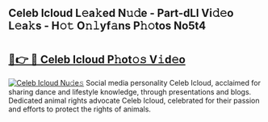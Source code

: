 ## Celeb Icloud L𝚎a𝚔ed N𝚞𝚍e - Part-dLl Vi𝚍𝚎o L𝚎a𝚔s - H𝚘𝚝 O𝚗𝚕yf𝚊ns P𝚑𝚘tos No5t4

# <h2><a href="http://kf3i8w.oniu.top/?m=Celeb+Icloud">🔗👉 🔴 Celeb Icloud P𝚑ot𝚘𝚜 V𝚒d𝚎o</a></h2>

[![Celeb Icloud Nu𝚍e𝚜](https://i.imgur.com/0qMVB7G.gif)](http://kf3i8w.oniu.top/?m=Celeb+Icloud)
Social media personality Celeb Icloud, acclaimed for sharing dance and lifestyle knowledge, through presentations and blogs. Dedicated animal rights advocate Celeb Icloud, celebrated for their passion and efforts to protect the rights of animals.  
